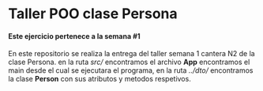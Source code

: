 <h1> Taller POO clase Persona</h1>

<h4>Este ejercicio pertenece a la semana #1</h4>
<p> En este repositorio se realiza la entrega del taller semana 1 cantera N2 
de la clase Persona.
en la ruta <em>src/</em> encontramos el archivo <strong> App</strong> encontramos el main desde el cual se
ejecutara el programa, en la ruta <em>../dto/</em> encontramos la clase <strong> Person</strong> con 
sus atributos y metodos respetivos. </p>


